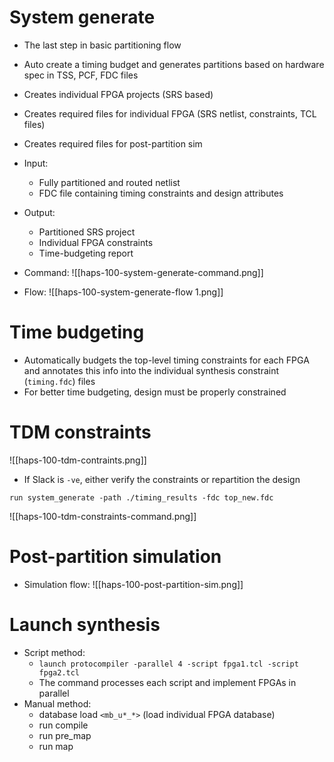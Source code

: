 # System generate
- The last step in basic partitioning flow
- Auto create a timing budget and generates partitions based on hardware spec in TSS, PCF, FDC files
- Creates individual FPGA projects (SRS based)
- Creates required files for individual FPGA (SRS netlist, constraints, TCL files)
- Creates required files for post-partition sim

- Input:
	- Fully partitioned and routed netlist
	- FDC file containing timing constraints and design attributes
- Output:
	- Partitioned SRS project
	- Individual FPGA constraints
	- Time-budgeting report

- Command:
![[haps-100-system-generate-command.png]]

- Flow:
![[haps-100-system-generate-flow 1.png]]

# Time budgeting
- Automatically budgets the top-level timing constraints for each FPGA and annotates this info into the individual synthesis constraint (`timing.fdc`) files
- For better time budgeting, design must be properly constrained

# TDM constraints
![[haps-100-tdm-contraints.png]]

- If Slack is `-ve`, either verify the constraints or repartition the design
```
run system_generate -path ./timing_results -fdc top_new.fdc
```

![[haps-100-tdm-constraints-command.png]]

# Post-partition simulation
- Simulation flow:
![[haps-100-post-partition-sim.png]]

# Launch synthesis
- Script method:
	- `launch protocompiler -parallel 4 -script fpga1.tcl -script fpga2.tcl`
	- The command processes each script and implement FPGAs in parallel
- Manual method:
	- database load `<mb_u*_*>` (load individual FPGA database)
	- run compile
	- run pre_map
	- run map